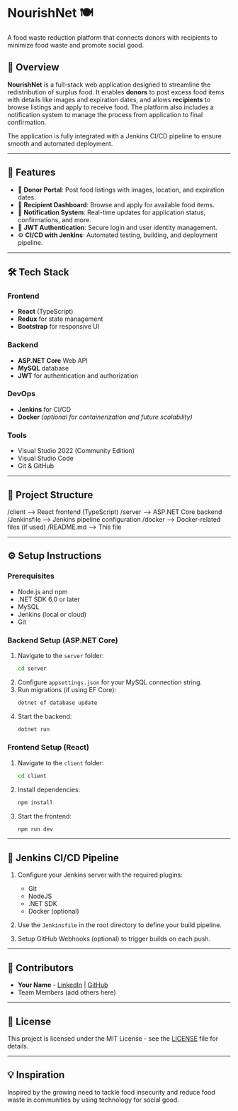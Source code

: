 # NourishNet 🍽️  
A food waste reduction platform that connects donors with recipients to minimize food waste and promote social good.

## 🌟 Overview

**NourishNet** is a full-stack web application designed to streamline the redistribution of surplus food. It enables **donors** to post excess food items with details like images and expiration dates, and allows **recipients** to browse listings and apply to receive food. The platform also includes a notification system to manage the process from application to final confirmation.

The application is fully integrated with a Jenkins CI/CD pipeline to ensure smooth and automated deployment.

---

## 🚀 Features

- 🥗 **Donor Portal**: Post food listings with images, location, and expiration dates.
- 🛒 **Recipient Dashboard**: Browse and apply for available food items.
- 🔔 **Notification System**: Real-time updates for application status, confirmations, and more.
- 🔐 **JWT Authentication**: Secure login and user identity management.
- ⚙️ **CI/CD with Jenkins**: Automated testing, building, and deployment pipeline.

---

## 🛠️ Tech Stack

### Frontend
- **React** (TypeScript)
- **Redux** for state management
- **Bootstrap** for responsive UI

### Backend
- **ASP.NET Core** Web API
- **MySQL** database
- **JWT** for authentication and authorization

### DevOps
- **Jenkins** for CI/CD
- **Docker** *(optional for containerization and future scalability)*

### Tools
- Visual Studio 2022 (Community Edition)
- Visual Studio Code
- Git & GitHub
  
---

## 📂 Project Structure

/client --> React frontend (TypeScript)
/server --> ASP.NET Core backend
/Jenkinsfile --> Jenkins pipeline configuration
/docker --> Docker-related files (if used)
/README.md --> This file


---

## ⚙️ Setup Instructions

### Prerequisites
- Node.js and npm
- .NET SDK 6.0 or later
- MySQL
- Jenkins (local or cloud)
- Git

### Backend Setup (ASP.NET Core)
1. Navigate to the `server` folder:
    ```bash
    cd server
    ```
2. Configure `appsettings.json` for your MySQL connection string.
3. Run migrations (if using EF Core):
    ```bash
    dotnet ef database update
    ```
4. Start the backend:
    ```bash
    dotnet run
    ```

### Frontend Setup (React)
1. Navigate to the `client` folder:
    ```bash
    cd client
    ```
2. Install dependencies:
    ```bash
    npm install
    ```
3. Start the frontend:
    ```bash
    npm run dev
    ```

---

## 🔄 Jenkins CI/CD Pipeline

1. Configure your Jenkins server with the required plugins:
   - Git
   - NodeJS
   - .NET SDK
   - Docker (optional)

2. Use the `Jenkinsfile` in the root directory to define your build pipeline.

3. Setup GitHub Webhooks (optional) to trigger builds on each push.

---

## 👥 Contributors

- **Your Name** - [LinkedIn](https://www.linkedin.com) | [GitHub](https://github.com/yourusername)
- Team Members (add others here)

---

## 📄 License

This project is licensed under the MIT License - see the [LICENSE](LICENSE) file for details.

---

## 💡 Inspiration

Inspired by the growing need to tackle food insecurity and reduce food waste in communities by using technology for social good.

